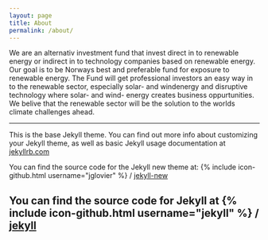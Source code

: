 ```yaml
---
layout: page
title: About
permalink: /about/
---
```

We are an alternativ investment fund that invest direct in to renewable energy or indirect in to technology companies based on renewable energy. Our goal is to be Norways best and preferable fund for exposure to renewable energy. The Fund will get professional investors an easy way in to the renewable sector, especially solar- and windenergy and disruptive technology where solar- and wind- energy creates business oppurtunities. We belive that the renewable sector will be the solution to the worlds climate challenges ahead.


---
This is the base Jekyll theme. You can find out more info about customizing your Jekyll theme, as well as basic Jekyll usage documentation at [jekyllrb.com](http://jekyllrb.com/)

You can find the source code for the Jekyll new theme at:
{% include icon-github.html username="jglovier" %} /
[jekyll-new](https://github.com/jglovier/jekyll-new)


You can find the source code for Jekyll at
{% include icon-github.html username="jekyll" %} /
[jekyll](https://github.com/jekyll/jekyll)
---


